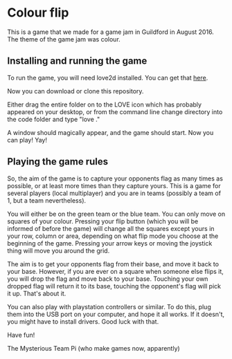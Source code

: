 # Colour flip

This is a game that we made for a game jam in Guildford in August 2016. The theme of the game jam was colour.

## Installing and running the game

To run the game, you will need love2d installed. You can get that [here](https://love2d.org/).

Now you can download or clone this repository.

Either drag the entire folder on to the LOVE icon which has probably appeared on your desktop, or from the command line change directory into the code folder and type "love ."

A window should magically appear, and the game should start. Now you can play! Yay!

## Playing the game rules

So, the aim of the game is to capture your opponents flag as many times as possible, or at least more times than they capture yours. This is a game for several players (local multiplayer) and you are in teams (possibly a team of 1, but a team nevertheless).

You will either be on the green team or the blue team. You can only move on squares of your colour. Pressing your flip button (which you will be informed of before the game) will change all the squares except yours in your row, column or area, depending on what flip mode you choose at the beginning of the game. Pressing your arrow keys or moving the joystick thing will move you around the grid.

The aim is to get your opponents flag from their base, and move it back to your base. However, if you are ever on a square when someone else flips it, you will drop the flag and move back to your base. Touching your own dropped flag will return it to its base, touching the opponent's flag will pick it up. That's about it.

You can also play with playstation controllers or similar. To do this, plug them into the USB port on your computer, and hope it all works. If it doesn't, you might have to install drivers. Good luck with that.

Have fun!

The Mysterious Team Pi (who make games now, apparently)
